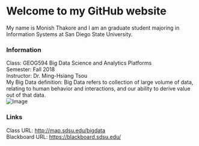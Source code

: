 # Welcome to my GitHub website
My name is Monish Thakore and I am an graduate student majoring in Information Systems at San Diego State University.

### Information
Class: GEOG594 Big Data Science and Analytics Platforms  
Semester: Fall 2018  
Instructor: Dr. Ming-Hsiang Tsou    
My Big Data definition: Big Data refers to collection of large volume of data, relating to human behavior and interactions, and our ability to derive value out of that data.    
![Image](https://www.isymmetry.com/assets/uploads/2015/02/big-data-2.jpg)

### Links
Class URL: http://map.sdsu.edu/bigdata    
Blackboard URL: https://blackboard.sdsu.edu/    
